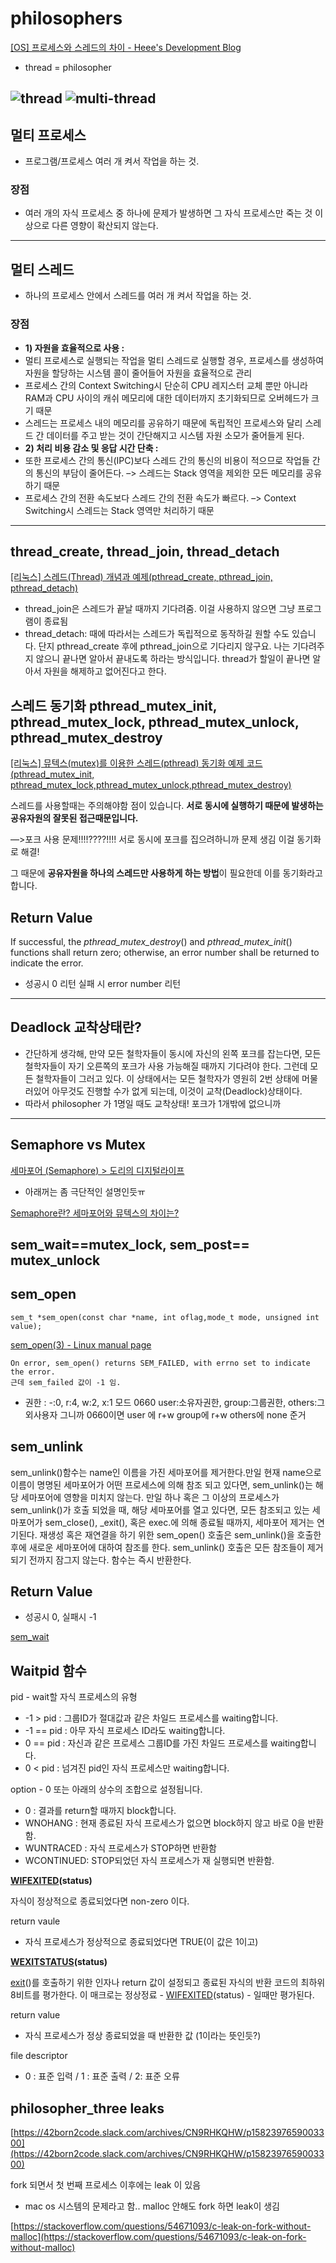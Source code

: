 # philosophers

[[OS] 프로세스와 스레드의 차이 - Heee's Development Blog](https://gmlwjd9405.github.io/2018/09/14/process-vs-thread.html)

- thread = philosopher

![thread](https://user-images.githubusercontent.com/60052127/89723196-13936900-da2e-11ea-80d6-fd299ab30d2e.png)
![multi-thread](https://user-images.githubusercontent.com/60052127/89723199-18f0b380-da2e-11ea-9b8f-69cb43ba9738.png)
---

## 멀티 프로세스

- 프로그램/프로세스 여러 개 켜서 작업을 하는 것.

### 장점

- 여러 개의 자식 프로세스 중 하나에 문제가 발생하면 그 자식 프로세스만 죽는 것 이상으로 다른 영향이 확산되지 않는다.

---

## 멀티 스레드

- 하나의 프로세스 안에서 스레드를 여러 개 켜서 작업을 하는 것.

### 장점

- **1) 자원을 효율적으로 사용 :**
- 멀티 프로세스로 실행되는 작업을 멀티 스레드로 실행할 경우, 프로세스를 생성하여 자원을 할당하는 시스템 콜이 줄어들어 자원을 효율적으로 관리
- 프로세스 간의 Context Switching시 단순히 CPU 레지스터 교체 뿐만 아니라 RAM과 CPU 사이의 캐쉬 메모리에 대한 데이터까지 초기화되므로 오버헤드가 크기 때문
- 스레드는 프로세스 내의 메모리를 공유하기 때문에 독립적인 프로세스와 달리 스레드 간 데이터를 주고 받는 것이 간단해지고 시스템 자원 소모가 줄어들게 된다.
- **2) 처리 비용 감소 및 응답 시간 단축 :**
- 또한 프로세스 간의 통신(IPC)보다 스레드 간의 통신의 비용이 적으므로 작업들 간의 통신의 부담이 줄어든다.
–> 스레드는 Stack 영역을 제외한 모든 메모리를 공유하기 때문
- 프로세스 간의 전환 속도보다 스레드 간의 전환 속도가 빠르다.
–> Context Switching시 스레드는 Stack 영역만 처리하기 때문

---

## thread_create, thread_join, thread_detach

[[리눅스] 스레드(Thread) 개념과 예제(pthread_create, pthread_join, pthread_detach)](https://reakwon.tistory.com/56)

- thread_join은 스레드가 끝날 때까지 기다려줌. 이걸 사용하지 않으면 그냥 프로그램이 종료됨
- thread_detach: 때에 따라서는 스레드가 독립적으로 동작하길 원할 수도 있습니다. 단지 pthread_create 후에 pthread_join으로 기다리지 않구요. 나는 기다려주지 않으니 끝나면 알아서 끝내도록 하라는 방식입니다. thread가 할일이 끝나면 알아서 자원을 해제하고 없어진다고 한다.

## **스레드 동기화** pthread_mutex_init, pthread_mutex_lock, pthread_mutex_unlock, pthread_mutex_destroy

[[리눅스] 뮤텍스(mutex)를 이용한 스레드(pthread) 동기화 예제 코드(pthread_mutex_init, pthread_mutex_lock,pthread_mutex_unlock,pthread_mutex_destroy)](https://reakwon.tistory.com/98)

스레드를 사용할때는 주의해야함 점이 있습니다. **서로 동시에 실행하기 때문에 발생하는 공유자원의 잘못된 접근때문입니다.** 

—>포크 사용 문제!!!!????!!!! 서로 동시에 포크를 집으려하니까 문제 생김 이걸 동기화로 해결!

그 때문에 **공유자원을 하나의 스레드만 사용하게 하는 방법**이 필요한데 이를 동기화라고 합니다.

## Return Value

If successful, the *pthread_mutex_destroy*() and *pthread_mutex_init*() functions shall return zero; otherwise, an error number shall be returned to indicate the error.

- 성공시 0 리턴 실패 시 error number 리턴

---

## Deadlock 교착상태란?

[](https://namu.wiki/w/%EC%8B%9D%EC%82%AC%ED%95%98%EB%8A%94%20%EC%B2%A0%ED%95%99%EC%9E%90%20%EB%AC%B8%EC%A0%9C)

- 간단하게 생각해, 만약 모든 철학자들이 동시에 자신의 왼쪽 포크를 잡는다면, 모든 철학자들이 자기 오른쪽의 포크가 사용 가능해질 때까지 기다려야 한다. 그런데 모든 철학자들이 그러고 있다. 이 상태에서는 모든 철학자가 영원히 2번 상태에 머물러있어 아무것도 진행할 수가 없게 되는데, 이것이 교착(Deadlock)상태이다.
- 따라서 philosopher 가 1명일 때도 교착상태! 포크가 1개밖에 없으니까

---

## Semaphore vs Mutex

[세마포어 (Semaphore) > 도리의 디지털라이프](http://blog.skby.net/%EC%84%B8%EB%A7%88%ED%8F%AC%EC%96%B4-semaphore/)

- 아래꺼는 좀 극단적인 설명인듯ㅠ

[Semaphore란? 세마포어와 뮤텍스의 차이는?](https://jwprogramming.tistory.com/13)

## **sem_wait==mutex_lock,  sem_post== mutex_unlock**

## sem_open

```
sem_t *sem_open(const char *name, int oflag,mode_t mode, unsigned int value);
```

[sem_open(3) - Linux manual page](https://man7.org/linux/man-pages/man3/sem_open.3.html)

```
On error, sem_open() returns SEM_FAILED, with errno set to indicate the error.
근데 sem_failed 값이 -1 임.
```

- 권한 : -:0, r:4, w:2, x:1 모드 0660 user:소유자권한, group:그룹권한, others:그외사용자 그니까 0660이면 user 에 r+w group에 r+w others에 none 준거

## sem_unlink

sem_unlink()함수는 name인 이름을 가진 세마포어를 제거한다.만일 현재 name으로 이름이 명명된 세마포어가 어떤 프로세스에 의해 참조 되고 있다면, sem_unlink()는 해당 세마포어에 영향을 미치지 않는다. 만일 하나 혹은 그 이상의 프로세스가 sem_unlink()가 호출 되었을 때, 해당 세마포어를 열고 있다면, 모든 참조되고 있는 세마포어가 sem_close(), _exit(), 혹은 exec.에 의해 종료될 때까지, 세마포어 제거는 연기된다. 재생성 혹은 재연결을 하기 위한 sem_open() 호출은 sem_unlink()을 호출한 후에 새로운 세마포어에 대하여 참조를 한다. sem_unlink() 호출은 모든 참조들이 제거되기 전까지 잠그지 않는다. 함수는 즉시 반환한다.

## Return Value

- 성공시 0, 실패시 -1

[sem_wait](https://pubs.opengroup.org/onlinepubs/007908799/xsh/sem_wait.html)

## Waitpid 함수

pid - wait할 자식 프로세스의 유형 

- -1 > pid : 그룹ID가 절대값과 같은 차일드 프로세스를 waiting합니다.
- -1 == pid : 아무 자식 프로세스 ID라도 waiting합니다.
- 0 == pid : 자신과 같은 프로세스 그룹ID를 가진 차일드 프로세스를 waiting합니다.
- 0 < pid : 넘겨진 pid인 자식 프로세스만 waiting합니다.

option - 0 또는 아래의 상수의 조합으로 설정됩니다. 

- 0 : 결과를 return할 때까지 block합니다.
- WNOHANG : 현재 종료된 자식 프로세스가 없으면 block하지 않고 바로 0을 반환함.
- WUNTRACED : 자식 프로세스가 STOP하면 반환함
- WCONTINUED: STOP되었던 자식 프로세스가 재 실행되면 반환함.

**[WIFEXITED](https://www.joinc.co.kr/modules/moniwiki/wiki.php/manSearch?google=none&name=WIFEXITED)(status)**

자식이 정상적으로 종료되었다면 non-zero 이다.

return vaule

- 자식 프로세스가 정상적으로 종료되었다면 TRUE(이 값은 1이고)

**[WEXITSTATUS](https://www.joinc.co.kr/modules/moniwiki/wiki.php/manSearch?google=none&name=WEXITSTATUS)(status)**

[exit](https://www.joinc.co.kr/modules/moniwiki/wiki.php/manSearch?google=none&name=exit)()를 호출하기 위한 인자나 return 값이 설정되고 종료된 자식의 반환 코드의 최하위 8비트를 평가한다. 이 매크로는 정상정료 - [WIFEXITED](https://www.joinc.co.kr/modules/moniwiki/wiki.php/manSearch?google=none&name=WIFEXITED)(status) - 일때만 평가된다.

return value

- 자식 프로세스가 정상 종료되었을 때 반환한 값 (1이라는 뜻인듯?)

file descriptor

- 0 : 표준 입력 / 1 : 표준 출력 / 2: 표준 오류

## philosopher_three leaks

[https://42born2code.slack.com/archives/CN9RHKQHW/p1582397659003300](https://42born2code.slack.com/archives/CN9RHKQHW/p1582397659003300)

fork 되면서 첫 번째 프로세스 이후에는 leak  이 있음

- mac os 시스템의 문제라고 함.. malloc 안해도 fork 하면 leak이 생김

[https://stackoverflow.com/questions/54671093/c-leak-on-fork-without-malloc](https://stackoverflow.com/questions/54671093/c-leak-on-fork-without-malloc)
